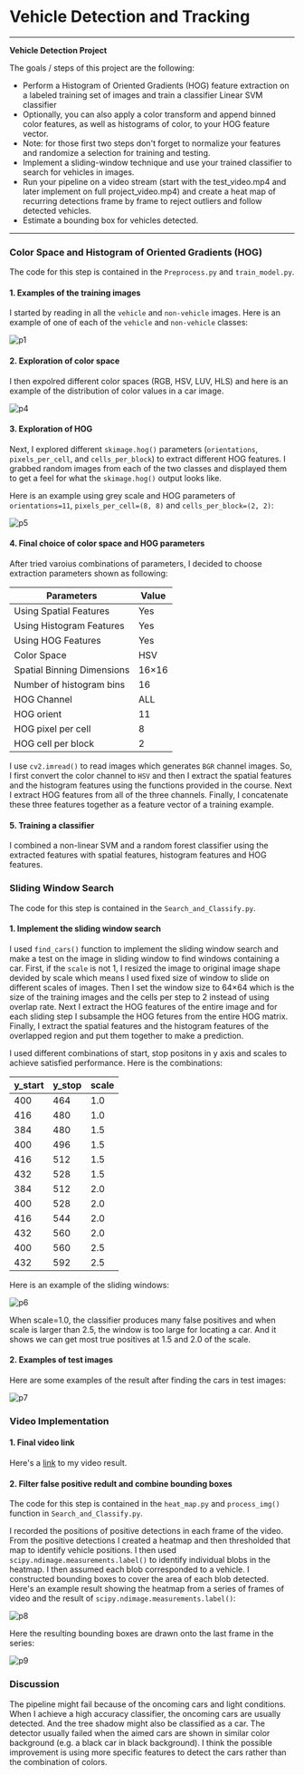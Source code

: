 ﻿# Vehicle Detection and Tracking

---

**Vehicle Detection Project**

The goals / steps of this project are the following:
- Perform a Histogram of Oriented Gradients (HOG) feature extraction on a labeled training set of images and train a classifier Linear SVM classifier
- Optionally, you can also apply a color transform and append binned color features, as well as histograms of color, to your HOG feature vector.
- Note: for those first two steps don't forget to normalize your features and randomize a selection for training and testing.
- Implement a sliding-window technique and use your trained classifier to search for vehicles in images.
- Run your pipeline on a video stream (start with the test_video.mp4 and later implement on full project_video.mp4) and create a heat map of recurring detections frame by frame to reject outliers and follow detected vehicles.
- Estimate a bounding box for vehicles detected.

---

### Color Space and Histogram of Oriented Gradients (HOG)
The code for this step is contained in the `Preprocess.py` and `train_model.py`.
#### 1. Examples of the training images

I started by reading in all the `vehicle` and `non-vehicle` images. Here is an example of one of each of the `vehicle` and `non-vehicle` classes:

![p1]()

#### 2. Exploration of color space
I then expolred different color spaces (RGB, HSV, LUV, HLS) and here is an example of the distribution of color values in a car image.

![p4]()

#### 3. Exploration of HOG
Next, I explored different `skimage.hog()` parameters (`orientations`, `pixels_per_cell`, and `cells_per_block`) to extract different HOG features. I grabbed random images from each of the two classes and displayed them to get a feel for what the `skimage.hog()` output looks like.

Here is an example using grey scale and HOG parameters of `orientations=11`, `pixels_per_cell=(8, 8)` and `cells_per_block=(2, 2)`:

![p5]()

#### 4. Final choice of color space and HOG parameters
 After tried varoius combinations of parameters, I decided to choose extraction parameters shown as following:
 
 |Parameters|Value|
 |----------|-----|
 |Using Spatial Features|Yes|
 |Using Histogram Features|Yes|
 |Using HOG Features|Yes|
 |Color Space|HSV|
 |Spatial Binning Dimensions|16×16|
 |Number of histogram bins|16|
 |HOG Channel|ALL|
 |HOG orient|11|
 |HOG pixel per cell|8|
 |HOG cell per block|2|
 
I use `cv2.imread()` to read images which generates `BGR` channel images. So, I first convert the color channel to `HSV` and then I extract the spatial features and the histogram features using the functions provided in the course. Next I extract HOG features from all of the three channels. Finally, I concatenate these three features together as a feature vector of a training example.

#### 5. Training a classifier
I combined a non-linear SVM and a random forest classifier using the extracted features with spatial features, histogram features and HOG features. 

### Sliding Window Search
The code for this step is contained in the `Search_and_Classify.py`.

#### 1. Implement the sliding window search

I used `find_cars()` function to implement the sliding window search and make a test on the image in sliding window to find windows containing a car. First, if the `scale` is not 1, I resized the image to original image shape devided by scale which means I used fixed size of window to slide on different scales of images. Then I set the window size to 64×64 which is the size of the training images and the cells per step to 2 instead of using overlap rate. Next I extract the HOG features of the entire image and for each sliding step I subsample the HOG fetures from the entire HOG matrix. Finally, I extract the spatial features and the histogram features of the overlapped region and put them together to make a prediction.

I used different combinations of start, stop positons in y axis and scales to achieve satisfied performance. Here is the combinations:

|y_start| y_stop|scale|
|------|------|-----|
|400|464|1.0|
|416|480|1.0|
|384|480|1.5|
|400|496|1.5|
|416|512|1.5|
|432|528|1.5|
|384|512|2.0|
|400|528|2.0|
|416|544|2.0|
|432|560|2.0|
|400|560|2.5|
|432|592|2.5|

Here is an example of the sliding windows:

![p6]()

When scale=1.0, the classifier produces many false positives and when scale is larger than 2.5, the window is too large for locating a car. And it shows we can get most true positives at 1.5 and 2.0 of the scale.

#### 2. Examples of test images
Here are some examples of the result after finding the cars in test images:

![p7]()

### Video Implementation

#### 1. Final video link

Here's a [link]() to my video result.

#### 2. Filter false positive redult and combine bounding boxes

The code for this step is contained in the `heat_map.py` and `process_img()` function in `Search_and_Classify.py`.

I recorded the positions of positive detections in each frame of the video. From the positive detections I created a heatmap and then thresholded that map to identify vehicle positions. I then used `scipy.ndimage.measurements.label()` to identify individual blobs in the heatmap. I then assumed each blob corresponded to a vehicle. I constructed bounding boxes to cover the area of each blob detected.
Here's an example result showing the heatmap from a series of frames of video and the result of `scipy.ndimage.measurements.label()`:

![p8]()

Here the resulting bounding boxes are drawn onto the last frame in the series:

![p9]()

### Discussion

The pipeline might fail because of the oncoming cars and light conditions. When I achieve a high accuracy classifier, the oncoming cars are usually detected. And the tree shadow might also be classified as a car. The detector usually failed when the aimed cars are shown in similar color background (e.g. a black car in black background). I think the possible improvement is using more specific features to detect the cars rather than the combination of colors.
